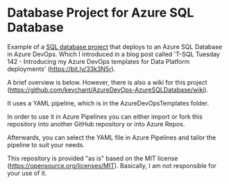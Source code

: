 # Database Project for Azure SQL Database

Example of a [SQL database project](https://learn.microsoft.com/en-us/sql/tools/sql-database-projects/sql-database-projects?view=sql-server-ver16&WT.mc_id=DP-MVP-5004032%3Fview%3Dsql-server-ver16) that deploys to an Azure SQL Database in Azure DevOps. Which I introduced in a blog post called 'T-SQL Tuesday 142 - Introducing my Azure DevOps templates for Data Platform deployments' (https://bit.ly/33k3N5r).

A brief overview is below. However, there is also a wiki for this project (https://github.com/kevchant/AzureDevOps-AzureSQLDatabase/wiki).

It uses a YAML pipeline, which is in the AzureDevOpsTemplates folder.

In order to use it in Azure Pipelines you can either import or fork this repository into another GitHub repository or into Azure Repos.

Afterwards, you can select the YAML file in Azure Pipelines and tailor the pipeline to suit your needs.

This repository is provided "as is" based on the MIT license (https://opensource.org/licenses/MIT). Basically, I am not responsible for your use of it.
